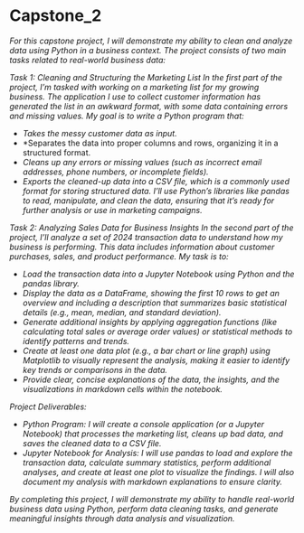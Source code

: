 # Capstone_2
*For this capstone project, I will demonstrate my ability to clean and analyze data using Python in a business context. The project consists of two main tasks related to real-world business data:*

*Task 1: Cleaning and Structuring the Marketing List*
*In the first part of the project, I’m tasked with working on a marketing list for my growing business. The application I use to collect customer information has generated the list in an awkward format, with some data containing errors and missing values. My goal is to write a Python program that:*
- *Takes the messy customer data as input.*
- *Separates the data into proper columns and rows, organizing it in a structured format.
- *Cleans up any errors or missing values (such as incorrect email addresses, phone numbers, or incomplete fields).*
- *Exports the cleaned-up data into a CSV file, which is a commonly used format for storing structured data.*
*I’ll use Python’s libraries like pandas to read, manipulate, and clean the data, ensuring that it’s ready for further analysis or use in marketing campaigns.*

*Task 2: Analyzing Sales Data for Business Insights*
*In the second part of the project, I’ll analyze a set of 2024 transaction data to understand how my business is performing. This data includes information about customer purchases, sales, and product performance. My task is to:*
- *Load the transaction data into a Jupyter Notebook using Python and the pandas library.*
- *Display the data as a DataFrame, showing the first 10 rows to get an overview and including a description that summarizes basic statistical details (e.g., mean, median, and standard deviation).*
- *Generate additional insights by applying aggregation functions (like calculating total sales or average order values) or statistical methods to identify patterns and trends.*
- *Create at least one data plot (e.g., a bar chart or line graph) using Matplotlib to visually represent the analysis, making it easier to identify key trends or comparisons in the data.*
- *Provide clear, concise explanations of the data, the insights, and the visualizations in markdown cells within the notebook.*

*Project Deliverables:*
- *Python Program: I will create a console application (or a Jupyter Notebook) that processes the marketing list, cleans up bad data, and saves the cleaned data to a CSV file.*
- *Jupyter Notebook for Analysis: I will use pandas to load and explore the transaction data, calculate summary statistics, perform additional analyses, and create at least one plot to visualize the findings. I will also document my analysis with markdown explanations to ensure clarity.*

*By completing this project, I will demonstrate my ability to handle real-world business data using Python, perform data cleaning tasks, and generate meaningful insights through data analysis and visualization.*
